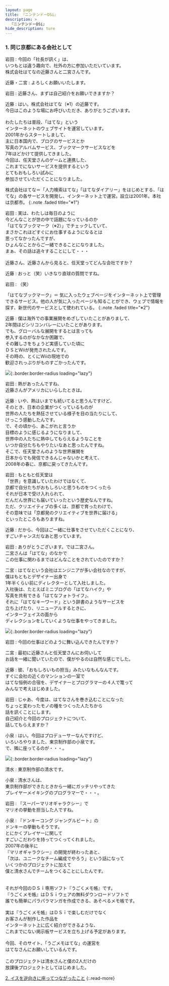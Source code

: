 ```yaml
---
layout: page
title: 『ニンテンドーDSi』
description: >
  『ニンテンドーDSi』
hide_description: ture
---
```


### 1. 同じ京都にある会社として

岩田
: 今回の「社長が訊く」は、<br>いつもとは違う趣向で、社外の方に参加いただいています。<br>株式会社はてなの近藤さんと二宮さんです。

近藤・二宮
: よろしくお願いいたします。

岩田
: 近藤さん、まずは自己紹介をお願いできますか？

近藤
: はい。株式会社はてな（※1）の近藤です。<br>今日はこのような場にお呼びいただき、ありがとうございます。<br>&nbsp;<br>わたしたちは普段、「はてな」という<br>インターネットのウェブサイトを運営しています。<br>2001年からスタートしまして、<br>主に日本国内で、ブログのサービスとか<br>写真のアルバムサービス、ブックマークサービスなどを<br>7年ほどかけて提供してきました。<br>今回は、任天堂さんのゲームと連携した、<br>これまでにないサービスを提供するという<br>とてもおもしろい試みに<br>参加させていただくことになりました。

 株式会社はてな＝「人力検索はてな」「はてなダイアリー」をはじめとする、「はてな」の各サービスを開発し、インターネット上で運営。設立は2001年。本社は京都市。
{:.note .faded title="※1"}

岩田
: 実は、わたしは毎日のように<br>今どんなことが世の中で話題になっているのか<br>「はてなブックマーク（※2）」でチェックしていて、<br>まさかこれほどすぐにお仕事するようになるとは<br>思ってなかったんですが、<br>ひょんなことからご一緒できることになりました。<br>まぁ、その話は追々することにして・・・<br>&nbsp;<br>近藤さん、近藤さんから見ると、任天堂ってどんな会社ですか？

近藤
: おっと（笑）いきなり直球の質問ですね。

岩田
: （笑）

 「はてなブックマーク」＝ 気に入ったウェブページをインターネット上で管理できるサービス。他の人が気に入ったページも知ることができ、ウェブで情報を探す、新世代のサービスとして使われている。
{:.note .faded title="※2"}

近藤
: 僕は海外での事業展開をめざしていたことがありまして、<br>2年間ほどシリコンバレーにいたことがあります。<br>でも、グローバルな展開をするとは言っても<br>参入するのがなかなか困難で、<br>その難しさをちょうど実感していた頃に<br>ＤＳとWiiが発売されたんです。<br>その時の、とくにWiiの現地での<br>歓迎されっぷりがものすごかったんです。

![](/interviews/jp/nds/XXXX/vol1/img/image01.jpg){:.border.border-radius loading="lazy"}

岩田
: 熱があったんですね、<br>近藤さんがアメリカにいらしたときは。

近藤
: いや、熱はいまでも続いてると思うんですけど、<br>そのとき、日本の企業がつくっているものが<br>世界の人たちを熱狂させている様子を目の当たりにして、<br>けっこう感動したんです。<br>で、その頃から、あこがれと言うか<br>目標のように感じるようになりまして、<br>世界中の人たちに熱中してもらえるようなことを<br>いつか自分たちもやりたいなあと思ったんですね。<br>そこで、任天堂さんのような世界展開を<br>日本からでも発信できるんじゃないかと考えて、<br>2008年の春に、京都に戻ってきたんです。

岩田
: もともと任天堂は<br>「世界」を意識していたわけではなくて、<br>京都で自分たちがおもしろいと思うものをつくったら<br>それが日本で受け入れられて、<br>だんだん世界にも届いていったという歴史なんですね。<br>ただ、クリエイティブの多くは、京都で育ったわけで、<br>その意味では「京都発のクリエイティブを世界に届ける」<br>といったところもありますね。

近藤
: だから、今回はご一緒に仕事をさせていただくことになり、<br>すごいチャンスだなあと思っています。

岩田
: ありがとうございます。では二宮さん。<br>二宮さんは「はてな」のなかで<br>この仕事に関わるまではどんなことをされていたのですか？

二宮
: はてなという会社はエンジニアが多い会社なのですが、<br>僕はもともとデザイナー出身で<br>1年半くらい前にディレクターとして入社しました。<br>入社後は、たとえばミニブログの「はてなハイク」や<br>写真を共有できる「はてなフォトライフ」、<br>それに「はてなキーワード」という辞書のようなサービスを<br>立ち上げたり、リニューアルするときに、<br>インターフェイスの面から<br>ディレクションをしていくような仕事をやってきました。

![](/interviews/jp/nds/XXXX/vol1/img/image02.jpg){:.border.border-radius loading="lazy"}

岩田
: 今回の仕事はどのように舞い込んできたんですか？

二宮
: 最初に近藤さんと任天堂さんにお伺いして<br>お話を一緒に聞いていたので、僕がやるのは自然な感じでした。

近藤
: 彼、「おもしろいもの担当」みたいなもんなんです。<br>すぐに会社の近くのマンションの一室で<br>はてな恒例の合宿を、デザイナーとプログラマーの４人で篭って<br>みんなで考えはじめました。 

岩田
: じゃあ、今度は、はてなさんを巻き込むことになった<br>ちょっと変わったモノの種をつくった人たちから<br>話を訊くことにします。<br>自己紹介と今回のプロジェクトについて、<br>話してもらえますか？

小泉
: はい。今回はプロデューサーなんですけど、<br>いろいろやりました、東京制作部の小泉です。<br>で、隣に座ってるのが・・・。

![](/interviews/jp/nds/XXXX/vol1/img/image03.jpg){:.border.border-radius loading="lazy"}

清水
: 東京制作部の清水です。

小泉
: 清水さんは、<br>東京制作部ができたときから一緒にガッチリやってきた<br>プレイヤーメイキングのプログラマーで・・・。

岩田
: 『スーパーマリオギャラクシー』で<br>マリオの挙動を担当した人ですね。

小泉
: 『ドンキーコング ジャングルビート』の<br>ドンキーの挙動もそうです。<br>とにかくプレイヤーに関して<br>すごいこだわりを持ってつくってくれました。<br>2007年の後半に<br>『マリオギャラクシー』の開発が終わったあと、<br>「次は、ユニークなチーム編成でやろう」という話になって<br>いくつかのプロジェクトに加えて<br>僕と清水さんでチームをつくることにしたんです。<br>&nbsp;<br>&nbsp;<br>それが今回のＤＳｉ専用ソフト『うごくメモ帳』です。<br>『うごくメモ帳』はＤＳｉウェアの無料ダウンロードソフトで<br>誰でも簡単にパラパラマンガを作成できる、あそべるメモ帳です。<br>&nbsp;<br>実は『うごくメモ帳』はＤＳｉで楽しむだけでなく<br>お客さんが制作した作品を<br>インターネット上に広く紹介ができるような、<br>これまでにない掲示板サービスを立ち上げる予定があります。<br>&nbsp;<br>今回、そのサイト、「うごメモはてな」の運営を<br>はてなさんにお願いしているんです。<br>&nbsp;<br>このプロジェクトは清水さんと僕の2人だけの<br>放課後プロジェクトとしてはじめました。

[2. イスを逆向きに座ってつながったこと](2.md)
{:.read-more}

